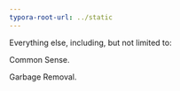 ```yaml
---
typora-root-url: ../static
---
```


​Everything else, including, but not limited to:

​Common Sense.

​Garbage Removal.

